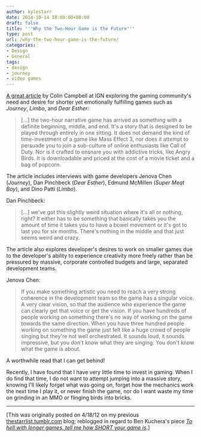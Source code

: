 ```yaml
---
author: kylestarr
date: 2014-10-14 18:00:00+00:00
draft: false
title: '''Why the Two-Hour Game is the Future'''
type: post
url: /why-the-two-hour-game-is-the-future/
categories:
- Design
- General
tags:
- design
- journey
- video games
---
```


[A great article](http://www.ign.com/articles/2012/04/19/why-the-two-hour-game-is-the-future-4) by Colin Campbell at IGN exploring the gaming community's need and desire for shorter yet emotionally fulfilling games such as _Journey_, _Limbo_, and _Dear Esther:_

> [...] the two-hour narrative game has arrived as something with a definite beginning, middle, and end. It's a story that is designed to be played through entirely in one sitting. It does not demand the kind of time-investment of a game like Mass Effect 3, nor does it attempt to persuade you to join a sub-culture of online enthusiasts like Call of Duty. Nor is it crafted to ensnare you with addictive tricks, like Angry Birds. It is downloadable and priced at the cost of a movie ticket and a bag of popcorn.

The article includes interviews with game developers Jenova Chen (_Journey_), Dan Pinchbeck (_Dear Esther_), Edmund McMillen (_Super Meat Boy_), and Dino Patti (_Limbo_).

Dan Pinchbeck:

> [...] we've got this slightly weird situation where it's all or nothing, right? It either has to be something that basically takes you the amount of time it takes you to have a bowel movement or it's got to last you for six months. There's nothing in the middle and that just seems weird and crazy.

The article also explores developer's desires to work on smaller games due to the developer's ability to experience creativity more freely rather than be pressured by massive, corporate controlled budgets and large, separated development teams.

Jenova Chen:

> If you make something artistic you need to reach a very strong coherence in the development team so the game has a singular voice. A very clear vision, so that the audience who experience the game can clearly get that voice or get the vision. If you have hundreds of people working on something there's no way of working on the game towards the same direction. When you have three hundred people working on something the game just felt like a huge crowd of people singing but they're not well orchestrated. It sounds loud, it sounds impressive, but you don't know what they are singing. You don't know what the game is about.

A worthwhile read that I can get behind!

Recently, I have found that I have very little time to invest in gaming. When I do find that time, I do not want to attempt jumping into a massive story, knowing I'll likely forget what was going on, forget how the mechanics work the next time I play it, or never finish the game, nor do I want waste my time on grinding in an MMO or flinging birds into bricks.

-----

[This was originally posted on 4/18/12 on my previous [thestarrlist.tumblr.com](http://thestarrlist.tumblr.com/post/21329071696/why-the-two-hour-game-is-the-future) blog; reblogged in regard to Ben Kuchera's piece [_To hell with longer games, tell me how SHORT your game is_](http://www.polygon.com/2014/10/14/6974791/short-games-review).]
